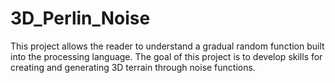 # 3D_Perlin_Noise

This project allows the reader to understand a gradual random function built into the processing language. 
The goal of this project is to develop skills for creating and generating 3D terrain through noise functions. 
